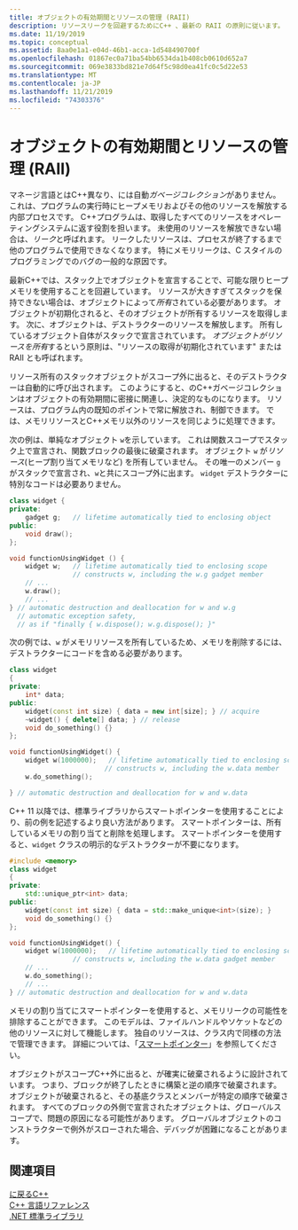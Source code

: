 ```yaml
---
title: オブジェクトの有効期間とリソースの管理 (RAII)
description: リソースリークを回避するためにC++ 、最新の RAII の原則に従います。
ms.date: 11/19/2019
ms.topic: conceptual
ms.assetid: 8aa0e1a1-e04d-46b1-acca-1d548490700f
ms.openlocfilehash: 01867ec0a71ba54bb6534da1b408cb0610d652a7
ms.sourcegitcommit: 069e3833bd821e7d64f5c98d0ea41fc0c5d22e53
ms.translationtype: MT
ms.contentlocale: ja-JP
ms.lasthandoff: 11/21/2019
ms.locfileid: "74303376"
---
```

# <a name="object-lifetime-and-resource-management-raii"></a>オブジェクトの有効期間とリソースの管理 (RAII)

マネージ言語とはC++異なり、には自動*ガベージコレクション*がありません。 これは、プログラムの実行時にヒープメモリおよびその他のリソースを解放する内部プロセスです。 C++プログラムは、取得したすべてのリソースをオペレーティングシステムに返す役割を担います。 未使用のリソースを解放できない場合は、*リーク*と呼ばれます。 リークしたリソースは、プロセスが終了するまで他のプログラムで使用できなくなります。 特にメモリリークは、C スタイルのプログラミングでのバグの一般的な原因です。

最新C++では、スタック上でオブジェクトを宣言することで、可能な限りヒープメモリを使用することを回避しています。 リソースが大きすぎてスタックを保持できない場合は、オブジェクトによって*所有*されている必要があります。 オブジェクトが初期化されると、そのオブジェクトが所有するリソースを取得します。 次に、オブジェクトは、デストラクターのリソースを解放します。 所有しているオブジェクト自体がスタックで宣言されています。 *オブジェクトがリソースを所有*するという原則は、"リソースの取得が初期化されています" または RAII とも呼ばれます。

リソース所有のスタックオブジェクトがスコープ外に出ると、そのデストラクターは自動的に呼び出されます。 このようにすると、のC++ガベージコレクションはオブジェクトの有効期間に密接に関連し、決定的なものになります。 リソースは、プログラム内の既知のポイントで常に解放され、制御できます。 では、メモリリソースとC++メモリ以外のリソースを同じように処理できます。

次の例は、単純なオブジェクト `w`を示しています。 これは関数スコープでスタック上で宣言され、関数ブロックの最後に破棄されます。 オブジェクト `w` が*リソース*(ヒープ割り当てメモリなど) を所有していません。 その唯一のメンバー `g` がスタックで宣言され、`w`と共にスコープ外に出ます。 `widget` デストラクターに特別なコードは必要ありません。

```cpp
class widget {
private:
    gadget g;   // lifetime automatically tied to enclosing object
public:
    void draw();
};

void functionUsingWidget () {
    widget w;   // lifetime automatically tied to enclosing scope
                // constructs w, including the w.g gadget member
    // ...
    w.draw();
    // ...
} // automatic destruction and deallocation for w and w.g
  // automatic exception safety,
  // as if "finally { w.dispose(); w.g.dispose(); }"
```

次の例では、`w` がメモリリソースを所有しているため、メモリを削除するには、デストラクターにコードを含める必要があります。
 
```cpp
class widget
{
private:
    int* data;
public:
    widget(const int size) { data = new int[size]; } // acquire
    ~widget() { delete[] data; } // release
    void do_something() {}
};

void functionUsingWidget() {
    widget w(1000000);   // lifetime automatically tied to enclosing scope
                        // constructs w, including the w.data member
    w.do_something();

} // automatic destruction and deallocation for w and w.data

```

C++ 11 以降では、標準ライブラリからスマートポインターを使用することにより、前の例を記述するより良い方法があります。 スマートポインターは、所有しているメモリの割り当てと削除を処理します。 スマートポインターを使用すると、`widget` クラスの明示的なデストラクターが不要になります。

```cpp
#include <memory>
class widget
{
private:
    std::unique_ptr<int> data;
public:
    widget(const int size) { data = std::make_unique<int>(size); }
    void do_something() {}
};

void functionUsingWidget() {
    widget w(1000000);   // lifetime automatically tied to enclosing scope
                // constructs w, including the w.data gadget member
    // ...
    w.do_something();
    // ...
} // automatic destruction and deallocation for w and w.data

```

メモリの割り当てにスマートポインターを使用すると、メモリリークの可能性を排除することができます。 このモデルは、ファイルハンドルやソケットなどの他のリソースに対して機能します。 独自のリソースは、クラス内で同様の方法で管理できます。 詳細については、「[スマートポインター](smart-pointers-modern-cpp.md)」を参照してください。

オブジェクトがスコープC++外に出ると、が確実に破棄されるように設計されています。 つまり、ブロックが終了したときに構築と逆の順序で破棄されます。 オブジェクトが破棄されると、その基底クラスとメンバーが特定の順序で破棄されます。 すべてのブロックの外側で宣言されたオブジェクトは、グローバルスコープで、問題の原因になる可能性があります。 グローバルオブジェクトのコンストラクターで例外がスローされた場合、デバッグが困難になることがあります。

## <a name="see-also"></a>関連項目

[に戻るC++](../cpp/welcome-back-to-cpp-modern-cpp.md)<br/>
[C++ 言語リファレンス](../cpp/cpp-language-reference.md)<br/>
[.NET 標準ライブラリ](../standard-library/cpp-standard-library-reference.md)
